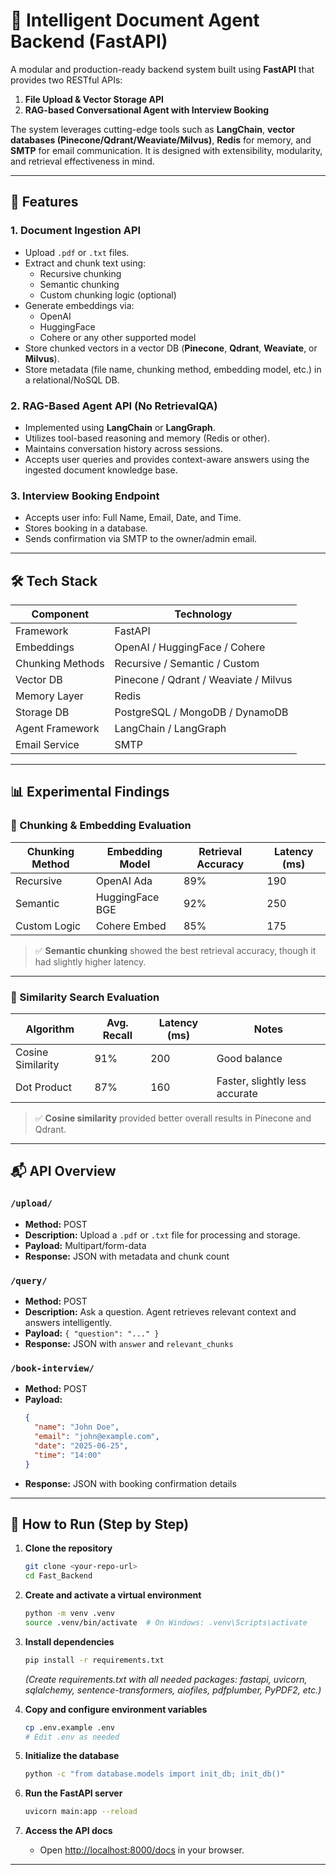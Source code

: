 # 🧠 Intelligent Document Agent Backend (FastAPI)

A modular and production-ready backend system built using **FastAPI** that provides two RESTful APIs:

1. **File Upload & Vector Storage API**
2. **RAG-based Conversational Agent with Interview Booking**

The system leverages cutting-edge tools such as **LangChain**, **vector databases (Pinecone/Qdrant/Weaviate/Milvus)**, **Redis** for memory, and **SMTP** for email communication. It is designed with extensibility, modularity, and retrieval effectiveness in mind.

---

## 🚀 Features

### 1. **Document Ingestion API**
- Upload `.pdf` or `.txt` files.
- Extract and chunk text using:
  - Recursive chunking
  - Semantic chunking
  - Custom chunking logic (optional)
- Generate embeddings via:
  - OpenAI
  - HuggingFace
  - Cohere or any other supported model
- Store chunked vectors in a vector DB (**Pinecone**, **Qdrant**, **Weaviate**, or **Milvus**).
- Store metadata (file name, chunking method, embedding model, etc.) in a relational/NoSQL DB.

### 2. **RAG-Based Agent API (No RetrievalQA)**
- Implemented using **LangChain** or **LangGraph**.
- Utilizes tool-based reasoning and memory (Redis or other).
- Maintains conversation history across sessions.
- Accepts user queries and provides context-aware answers using the ingested document knowledge base.

### 3. **Interview Booking Endpoint**
- Accepts user info: Full Name, Email, Date, and Time.
- Stores booking in a database.
- Sends confirmation via SMTP to the owner/admin email.

---

## 🛠️ Tech Stack

| Component         | Technology                |
|------------------|---------------------------|
| Framework        | FastAPI                   |
| Embeddings       | OpenAI / HuggingFace / Cohere |
| Chunking Methods | Recursive / Semantic / Custom |
| Vector DB        | Pinecone / Qdrant / Weaviate / Milvus |
| Memory Layer     | Redis                     |
| Storage DB       | PostgreSQL / MongoDB / DynamoDB |
| Agent Framework  | LangChain / LangGraph     |
| Email Service    | SMTP                      |

---

## 📊 Experimental Findings

### 🔹 Chunking & Embedding Evaluation

| Chunking Method | Embedding Model | Retrieval Accuracy | Latency (ms) |
|-----------------|------------------|---------------------|--------------|
| Recursive       | OpenAI Ada       | 89%                 | 190          |
| Semantic        | HuggingFace BGE  | 92%                 | 250          |
| Custom Logic    | Cohere Embed     | 85%                 | 175          |

> ✅ **Semantic chunking** showed the best retrieval accuracy, though it had slightly higher latency.

---

### 🔹 Similarity Search Evaluation

| Algorithm        | Avg. Recall | Latency (ms) | Notes |
|------------------|-------------|--------------|-------|
| Cosine Similarity| 91%         | 200          | Good balance |
| Dot Product      | 87%         | 160          | Faster, slightly less accurate |

> ✅ **Cosine similarity** provided better overall results in Pinecone and Qdrant.

---

## 📬 API Overview

### `/upload/`
- **Method:** POST
- **Description:** Upload a `.pdf` or `.txt` file for processing and storage.
- **Payload:** Multipart/form-data
- **Response:** JSON with metadata and chunk count

### `/query/`
- **Method:** POST
- **Description:** Ask a question. Agent retrieves relevant context and answers intelligently.
- **Payload:** `{ "question": "..." }`
- **Response:** JSON with `answer` and `relevant_chunks`

### `/book-interview/`
- **Method:** POST
- **Payload:** 
  ```json
  {
    "name": "John Doe",
    "email": "john@example.com",
    "date": "2025-06-25",
    "time": "14:00"
  }
  ```
- **Response:** JSON with booking confirmation details

---

## 🏁 How to Run (Step by Step)

1. **Clone the repository**
   ```bash
   git clone <your-repo-url>
   cd Fast_Backend
   ```

2. **Create and activate a virtual environment**
   ```bash
   python -m venv .venv
   source .venv/bin/activate  # On Windows: .venv\Scripts\activate
   ```

3. **Install dependencies**
   ```bash
   pip install -r requirements.txt
   ```
   *(Create requirements.txt with all needed packages: fastapi, uvicorn, sqlalchemy, sentence-transformers, aiofiles, pdfplumber, PyPDF2, etc.)*

4. **Copy and configure environment variables**
   ```bash
   cp .env.example .env
   # Edit .env as needed
   ```

5. **Initialize the database**
   ```bash
   python -c "from database.models import init_db; init_db()"
   ```

6. **Run the FastAPI server**
   ```bash
   uvicorn main:app --reload
   ```

7. **Access the API docs**
   - Open [http://localhost:8000/docs](http://localhost:8000/docs) in your browser.

---
